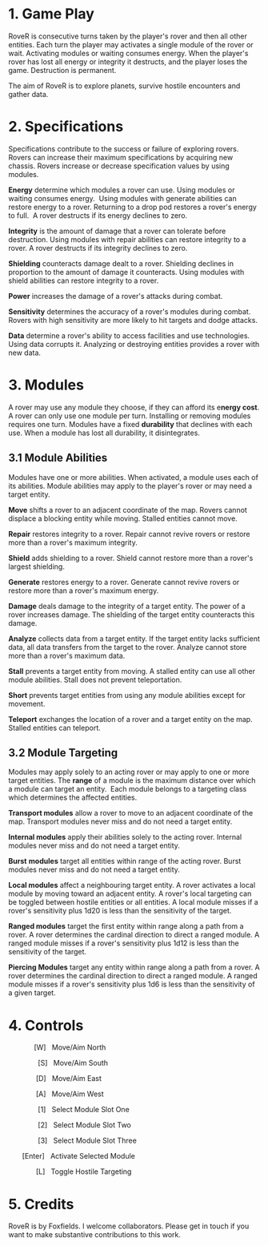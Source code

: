 # 1. Game Play

RoveR is consecutive turns taken by the player's rover and then all other entities. Each turn the player may activates a single module of the rover or wait. Activating modules or waiting consumes energy. When the player's rover has lost all energy or integrity it destructs, and the player loses the game. Destruction is permanent. 

The aim of RoveR is to explore planets, survive hostile encounters and gather data.

# 2. Specifications

Specifications contribute to the success or failure of exploring rovers. Rovers can increase their maximum specifications by acquiring new chassis. Rovers increase or decrease specification values by using modules. 

**Energy** determine which modules a rover can use. Using modules or waiting consumes energy.  Using modules with generate abilities can restore energy to a rover. Returning to a drop pod restores a rover's energy to full.  A rover destructs if its energy declines to zero.

**Integrity** is the amount of damage that a rover can tolerate before destruction. Using modules with repair abilities can restore integrity to a rover. A rover destructs if its integrity declines to zero.

**Shielding** counteracts damage dealt to a rover. Shielding declines in proportion to the amount of damage it counteracts. Using modules with shield abilities can restore integrity to a rover. 

**Power** increases the damage of a rover's attacks during combat. 

**Sensitivity** determines the accuracy of a rover's modules during combat. Rovers with high sensitivity are more likely to hit targets and dodge attacks. 

**Data** determine a rover's ability to access facilities and use technologies. Using data corrupts it. Analyzing or destroying entities provides a rover with new data. 

# 3. Modules

A rover may use any module they choose, if they can afford its e**nergy cost**. A rover can only use one module per turn. Installing or removing modules requires one turn. Modules have a fixed **durability** that declines with each use. When a module has lost all durability, it disintegrates. 

## 3.1 Module Abilities

Modules have one or more abilities. When activated, a module uses each of its abilities. Module abilities may apply to the player's rover or may need a target entity. 

**Move** shifts a rover to an adjacent coordinate of the map. Rovers cannot displace a blocking entity while moving. Stalled entities cannot move. 

**Repair** restores integrity to a rover. Repair cannot revive rovers or restore more than a rover's maximum integrity. 

**Shield** adds shielding to a rover. Shield cannot restore more than a rover's largest shielding.

**Generate** restores energy to a rover. Generate cannot revive rovers or restore more than a rover's maximum energy. 

**Damage** deals damage to the integrity of a target entity. The power of a rover increases damage. The shielding of the target entity counteracts this damage.

**Analyze** collects data from a target entity. If the target entity lacks sufficient data, all data transfers from the target to the rover. Analyze cannot store more than a rover's maximum data. 

**Stall** prevents a target entity from moving. A stalled entity can use all other module abilities. Stall does not prevent teleportation. 

**Short** prevents target entities from using any module abilities except for movement.

**Teleport** exchanges the location of a rover and a target entity on the map. Stalled entities can teleport. 

## 3.2 Module Targeting

Modules may apply solely to an acting rover or may apply to one or more target entities. The **range** of a module is the maximum distance over which a module can target an entity.  Each module belongs to a targeting class which determines the affected entities. 

**Transport modules** allow a rover to move to an adjacent coordinate of the map. Transport modules never miss and do not need a target entity. 

**Internal modules** apply their abilities solely to the acting rover. Internal modules never miss and do not need a target entity. 

**Burst** **modules** target all entities within range of the acting rover. Burst modules never miss and do not need a target entity. 

**Local modules** affect a neighbouring target entity. A rover activates a local module by moving toward an adjacent entity. A rover's local targeting can be toggled between hostile entities or all entities. A local module misses if a rover's sensitivity plus 1d20 is less than the sensitivity of the target.

**Ranged modules** target the first entity within range along a path from a rover. A rover determines the cardinal direction to direct a ranged module. A ranged module misses if a rover's sensitivity plus 1d12 is less than the sensitivity of the target.

**Piercing Modules** target any entity within range along a path from a rover. A rover determines the cardinal direction to direct a ranged module. A ranged module misses if a rover's sensitivity plus 1d6 is less than the sensitivity of a given target.

# 4. Controls

             [W]   Move/Aim North

               [S]   Move/Aim South

              [D]   Move/Aim East

              [A]   Move/Aim West

               [1]   Select Module Slot One

               [2]   Select Module Slot Two

               [3]   Select Module Slot Three

       [Enter]   Activate Selected Module

              [L]   Toggle Hostile Targeting

# 5. Credits

RoveR is by Foxfields. I welcome collaborators. Please get in touch if you want to make substantive contributions to this work.
